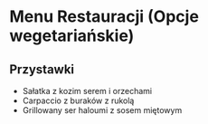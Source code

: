 # Menu Restauracji (Opcje wegetariańskie)

## Przystawki
- Sałatka z kozim serem i orzechami
- Carpaccio z buraków z rukolą
- Grillowany ser haloumi z sosem miętowym

